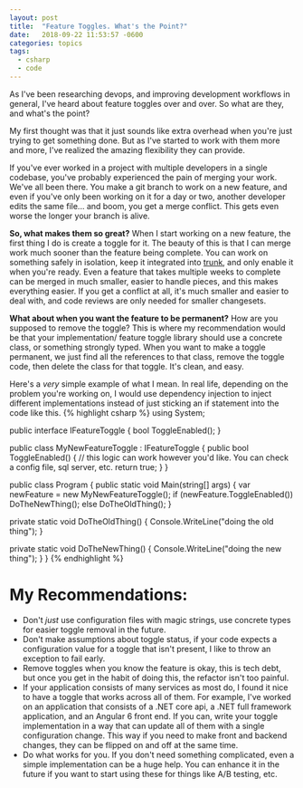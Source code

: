 ```yaml
---
layout: post
title:  "Feature Toggles. What's the Point?"
date:   2018-09-22 11:53:57 -0600
categories: topics
tags:
  - csharp
  - code
---
```

As I've been researching devops, and improving development workflows in general, I've heard about feature toggles over and over. So what are they, and what's the point?

My first thought was that it just sounds like extra overhead when you're just trying to get something done. But as I've started to work with them more and more, I've realized the amazing flexibility they can provide.

If you've ever worked in a project with multiple developers in a single codebase, you've probably experienced the pain of merging your work. We've all been there. You make a git branch to work on a new feature, and even if you've only been working on it for a day or two, another developer edits the same file... and boom, you get a merge conflict. This gets even worse the longer your branch is alive.

**So, what makes them so great?**
When I start working on a new feature, the first thing I do is create a toggle for it. The beauty of this is that I can merge work much sooner than the feature being complete. You can work on something safely in isolation, keep it integrated into [trunk](https://en.wikipedia.org/wiki/Trunk_(software)), and only enable it when you're ready. Even a feature that takes multiple weeks to complete can be merged in much smaller, easier to handle pieces, and this makes everything easier. If you get a conflict at all, it's much smaller and easier to deal with, and code reviews are only needed for smaller changesets.

**What about when you want the feature to be permanent?**
How are you supposed to remove the toggle? This is where my recommendation would be that your implementation/ feature toggle library should use a concrete class, or something strongly typed. When you want to make a toggle permanent, we just find all the references to that class, remove the toggle code, then delete the class for that toggle. It's clean, and easy.

Here's a *very* simple example of what I mean. In real life, depending on the problem you're working on, I would use dependency injection to inject different implementations instead of just sticking an if statement into the code like this.
{% highlight csharp %}
using System;

public interface IFeatureToggle 
{
  bool ToggleEnabled();
}

public class MyNewFeatureToggle : IFeatureToggle
{
  public bool ToggleEnabled()
  {
    // this logic can work however you'd like. You can check a config file, sql server, etc.
    return true;
  }
}

public class Program
{
  public static void Main(string[] args)
  {
    var newFeature = new MyNewFeatureToggle();
    if (newFeature.ToggleEnabled())
      DoTheNewThing();
    else
      DoTheOldThing();
  }

  private static void DoTheOldThing()
  {
    Console.WriteLine("doing the old thing");
  }

  private static void DoTheNewThing()
  {
    Console.WriteLine("doing the new thing");
  }
}
{% endhighlight %}

# My Recommendations:
* Don't *just* use configuration files with magic strings, use concrete types for easier toggle removal in the future.
* Don't make assumptions about toggle status, if your code expects a configuration value for a toggle that isn't present, I like to throw an exception to fail early.
* Remove toggles when you know the feature is okay, this is tech debt, but once you get in the habit of doing this, the refactor isn't too painful.
* If your application consists of many services as most do, I found it nice to have a toggle that works across all of them. For example, I've worked on an application that consists of a .NET core api, a .NET full framework application, and an Angular 6 front end. If you can, write your toggle implementation in a way that can update all of them with a single configuration change. This way if you need to make front and backend changes, they can be flipped on and off at the same time.
* Do what works for you. If you don't need something complicated, even a simple implementation can be a huge help. You can enhance it in the future if you want to start using these for things like A/B testing, etc.